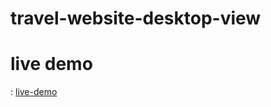 # travel-website-desktop-view






# live demo 
: [live-demo](https://travel-website-desktop-view-lt84.onrender.com) 